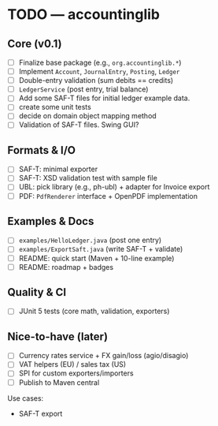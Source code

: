 # TODO — accountinglib

## Core (v0.1)
- [ ] Finalize base package (e.g., `org.accountinglib.*`)
- [ ] Implement `Account`, `JournalEntry`, `Posting`, `Ledger`
- [ ] Double-entry validation (sum debits == credits)
- [ ] `LedgerService` (post entry, trial balance)
- [ ] Add some SAF-T files for initial ledger example data.
- [ ] create some unit tests
- [ ] decide on domain object mapping method
- [ ] Validation of SAF-T files. Swing GUI?

## Formats & I/O
- [ ] SAF-T: minimal exporter
- [ ] SAF-T: XSD validation test with sample file
- [ ] UBL: pick library (e.g., ph-ubl) + adapter for Invoice export
- [ ] PDF: `PdfRenderer` interface + OpenPDF implementation

## Examples & Docs
- [ ] `examples/HelloLedger.java` (post one entry)
- [ ] `examples/ExportSaft.java` (write SAF-T + validate)
- [ ] README: quick start (Maven + 10-line example)
- [ ] README: roadmap + badges

## Quality & CI
- [ ] JUnit 5 tests (core math, validation, exporters)

## Nice-to-have (later)
- [ ] Currency rates service + FX gain/loss (agio/disagio)
- [ ] VAT helpers (EU) / sales tax (US)
- [ ] SPI for custom exporters/importers
- [ ] Publish to Maven central

Use cases:
- SAF-T export
